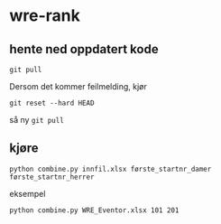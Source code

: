 # wre-rank

## hente ned oppdatert kode

```git pull```

Dersom det kommer feilmelding, kjør

```git reset --hard HEAD```

så ny ```git pull```

## kjøre

```python combine.py innfil.xlsx første_startnr_damer første_startnr_herrer```

eksempel

```python combine.py WRE_Eventor.xlsx 101 201```
